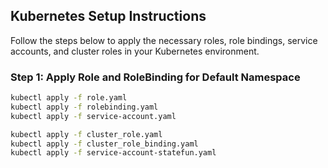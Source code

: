 ## Kubernetes Setup Instructions

Follow the steps below to apply the necessary roles, role bindings, service accounts, and cluster roles in your Kubernetes environment.

### Step 1: Apply Role and RoleBinding for Default Namespace

```bash
kubectl apply -f role.yaml
kubectl apply -f rolebinding.yaml
kubectl apply -f service-account.yaml
```

```bash
kubectl apply -f cluster_role.yaml
kubectl apply -f cluster_role_binding.yaml
kubectl apply -f service-account-statefun.yaml
```

